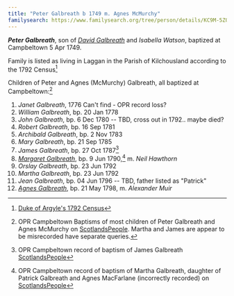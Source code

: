 ```yaml
---
title: "Peter Galbreath b 1749 m. Agnes McMurchy"
familysearch: https://www.familysearch.org/tree/person/details/KC9M-5ZQ
---
```

***Peter Galbreath***, son of *[David Galbreath](galbreath-david-1718.md)* and *Isabella Watson*, baptized at Campbeltown 5 Apr 1749.

Family is listed as living in Laggan in the Parish of Kilchousland according to the 1792 Census[^1792]

Children of Peter and Agnes (McMurchy) Galbreath, all baptized at Campbeltown:[^children1]

1. *Janet Galbreath*, 1776  Can't find - OPR record loss?
2. *William Galbreath*, bp. 20 Jan 1778
3. *John Galbreath*, bp. 6 Dec 1780 -- TBD, cross out in 1792.. maybe died?
4. *Robert Galbreath*, bp. 16 Sep 1781
5. *Archibald Galbreath*, bp. 2 Nov 1783
6. *Mary Galbreath*, bp. 21 Sep 1785
7. *James Galbreath*, bp. 27 Oct 1787[^children2]
8. *[Margaret Galbreath](galbreath-margaret-1790.md)*, bp. 9 Jun 1790,[^children3] m. *Neil Hawthorn*
9. *Orslay Galbreath*, bp. 23 Jun 1792
10. *Martha Galbreath*, bp. 23 Jun 1792
11. *Jean Galbreath*, bp. 04 Jun 1796 -- TBD, father listed as "Patrick"
12. *[Agnes Galbreath](galbreath-agnes-1798.md)*, bp. 21 May 1798, m. *Alexander Muir*


[^1792]: [Duke of Argyle's 1792 Census](/sources/list-of-inhabitants-upon-the-duke-of-argylls-property-in-kintyre-1792.md#page-178)

[^children1]: OPR Campbeltown Baptisms of most children of Peter Galbreath and Agnes McMurchy on [ScotlandsPeople](https://www.scotlandspeople.gov.uk/record-results?search_type=people&event=%28B%20OR%20C%20OR%20S%29&record_type%5B0%5D=opr_births&church_type=Old%20Parish%20Registers&dl_cat=church&dl_rec=church-births-baptisms&surname=galbreath&surname_so=fuzzy&forename_so=starts&from_year=1760&to_year=1805&parent_names_so=exact&parent_name_two=mcmurchy&parent_name_two_so=starts&county=ARGYLL&record=Church%20of%20Scotland%20%28old%20parish%20registers%29%20Roman%20Catholic%20Church%20Other%20churches&sort=asc&order=Date&field=year).  Martha and James are appear to be misrecorded have separate queries.

[^children2]: OPR Campbeltown record of baptism of James Galbreath [ScotlandsPeople](https://www.scotlandspeople.gov.uk/record-results?search_type=people&event=%28B%20OR%20C%20OR%20S%29&record_type%5B0%5D=opr_births&church_type=Old%20Parish%20Registers&dl_cat=church&dl_rec=church-births-baptisms&surname=galbreath&surname_so=fuzzy&forename_so=starts&from_year=1775&to_year=1791&parent_names_so=exact&parent_name_two=macmurchy&parent_name_two_so=exact&county=ARGYLL&record=Church%20of%20Scotland%20%28old%20parish%20registers%29%20Roman%20Catholic%20Church%20Other%20churches&rd_real_name%5B0%5D=CAMPBELTOWN%20%28LANDWARD%29%20OR%20CAMPBELTOWN%20%28BURGH%29%20OR%20CAMPBELTOWN&rd_display_name%5B0%5D=CAMPBELTOWN%20%28LANDWARD%29%7CCAMPBELTOWN%20%28BURGH%29%7CCAMPBELTOWN_CAMPBELTOWN&rd_label%5B0%5D=CAMPBELTOWN&rd_name%5B0%5D=CAMPBELTOWN%20%2ALANDWARD%2A%20OR%20CAMPBELTOWN%20%2ABURGH%2A%20OR%20CAMPBELTOWN)

[^children3]: OPR Campbeltown record of baptism of Martha Galbreath, daughter of Patrick Galbreath and Agnes MacFarlane (incorrectly recorded) on [ScotlandsPeople](https://www.scotlandspeople.gov.uk/record-results?search_type=people&event=%28B%20OR%20C%20OR%20S%29&record_type%5B0%5D=opr_births&church_type=Old%20Parish%20Registers&dl_cat=church&dl_rec=church-births-baptisms&surname=galbreath&surname_so=fuzzy&forename_so=starts&from_year=1790&to_year=1790&parent_names_so=exact&parent_name_two=mac&parent_name_two_so=starts&county=ARGYLL&record=Church%20of%20Scotland%20%28old%20parish%20registers%29%20Roman%20Catholic%20Church%20Other%20churches&rd_real_name%5B0%5D=CAMPBELTOWN%20%28LANDWARD%29%20OR%20CAMPBELTOWN%20%28BURGH%29%20OR%20CAMPBELTOWN&rd_display_name%5B0%5D=CAMPBELTOWN%20%28LANDWARD%29%7CCAMPBELTOWN%20%28BURGH%29%7CCAMPBELTOWN_CAMPBELTOWN&rd_label%5B0%5D=CAMPBELTOWN&rd_name%5B0%5D=CAMPBELTOWN%20%2ALANDWARD%2A%20OR%20CAMPBELTOWN%20%2ABURGH%2A%20OR%20CAMPBELTOWN)

